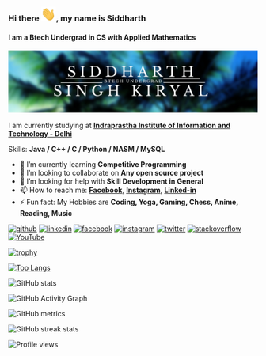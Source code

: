 ### Hi there <img src="https://raw.githubusercontent.com/siddharth23ux/siddharth23ux/main/wave.gif" width="30px">, my name is **Siddharth**
#### I am a **Btech Undergrad** in **CS** with **Applied Mathematics**
![I am a **Btech Undergrad** in **CS** with **Applied Mathematics**](https://raw.githubusercontent.com/siddharth23ux/siddharth23ux/main/Tropical%20Wear%20Etsy%20Banner.png)

I am currently studying at [**Indraprastha Institute of Information and Technology - Delhi**](https://www.iiitd.ac.in/)

Skills: **Java / C++ / C / Python / NASM / MySQL**

- 🌱 I’m currently learning **Competitive Programming** 
- 👯 I’m looking to collaborate on **Any open source project** 
- 🤔 I’m looking for help with **Skill Development in General** 
- 📫 How to reach me: [**Facebook**](https://www.facebook.com/siddharthsingh.kiryal.3/), [**Instagram**](https://www.instagram.com/devilster277/), [**Linked-in**](https://www.linkedin.com/in/siddharth-singh-kiryal-95b590199/) 
- ⚡ Fun fact: My Hobbies are **Coding, Yoga, Gaming, Chess, Anime, Reading, Music** 


[<img src='https://cdn.jsdelivr.net/npm/simple-icons@3.0.1/icons/github.svg' alt='github' height='40'>](https://github.com/siddharth23ux)  [<img src='https://cdn.jsdelivr.net/npm/simple-icons@3.0.1/icons/linkedin.svg' alt='linkedin' height='40'>](https://www.linkedin.com/in/siddharth-singh-kiryal-95b590199/)  [<img src='https://cdn.jsdelivr.net/npm/simple-icons@3.0.1/icons/facebook.svg' alt='facebook' height='40'>](https://www.facebook.com/siddharthsingh.kiryal.3)  [<img src='https://cdn.jsdelivr.net/npm/simple-icons@3.0.1/icons/instagram.svg' alt='instagram' height='40'>](https://www.instagram.com/devilster277/)  [<img src='https://cdn.jsdelivr.net/npm/simple-icons@3.0.1/icons/twitter.svg' alt='twitter' height='40'>](https://twitter.com/KiryalSingh)  [<img src='https://cdn.jsdelivr.net/npm/simple-icons@3.0.1/icons/stackoverflow.svg' alt='stackoverflow' height='40'>](https://stackoverflow.com/users/16144865)  [<img src='https://cdn.jsdelivr.net/npm/simple-icons@3.0.1/icons/youtube.svg' alt='YouTube' height='40'>](https://www.youtube.com/channel/_DOGsEyvtttK2FYunLQj7g)  

[![trophy](https://github-profile-trophy.vercel.app/?username=siddharth23ux)](https://github.com/ryo-ma/github-profile-trophy)

[![Top Langs](https://github-readme-stats.vercel.app/api/top-langs/?username=siddharth23ux)](https://github.com/anuraghazra/github-readme-stats)

![GitHub stats](https://github-readme-stats.vercel.app/api?username=siddharth23ux&show_icons=true&count_private=true)  

![GitHub Activity Graph](https://activity-graph.herokuapp.com/graph?username=siddharth23ux)  

![GitHub metrics](https://metrics.lecoq.io/siddharth23ux)  

![GitHub streak stats](https://github-readme-streak-stats.herokuapp.com/?user=siddharth23ux)  

![Profile views](https://gpvc.arturio.dev/siddharth23ux)  
